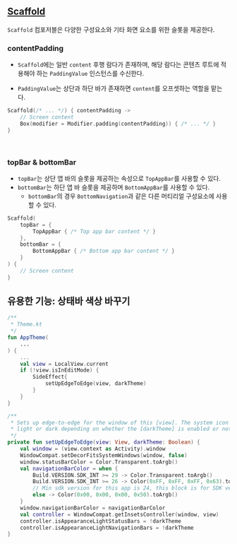 ## [Scaffold](https://developer.android.com/jetpack/compose/layouts/material?hl=ko#scaffold) 

`Scaffold` 컴포저블은 다양한 구성요소와 기타 화면 요소를 위한 슬롯을 제공한다.

### contentPadding

- `Scaffold`에는 일반 `content` 후행 람다가 존재하며, 해당 람다는 콘텐츠 루트에 적용해야 하는 `PaddingValue` 인스턴스를 수신한다.

- `PaddingValue`는 상단과 하단 바가 존재하면 `content`를 오프셋하는 역할을 맡는다. 

```kotlin
Scaffold(/* ... */) { contentPadding ->
    // Screen content
    Box(modifier = Modifier.padding(contentPadding)) { /* ... */ }
}
```
<br>

### topBar & bottomBar

- `topBar`는 상단 앱 바의 슬롯을 제공하는 속성으로 `TopAppBar`를 사용할 수 있다.
- `bottomBar`는 하단 앱 바 슬롯을 제공하며 `BottomAppBar`를 사용할 수 있다.
  - `bottomBar`의 경우 `BottomNavigation`과 같은 다른 머티리얼 구성요소에 사용할 수 있다.
```kotlin
Scaffold(
    topBar = {
        TopAppBar { /* Top app bar content */ }
    },
    bottomBar = {
        BottomAppBar { /* Bottom app bar content */ }
    }
) {
    // Screen content
}
```

## 유용한 기능: 상태바 색상 바꾸기
```kotlin
/**
 * Theme.kt
 */
fun AppTheme(
    ...
) {
    ...
    val view = LocalView.current
    if (!view.isInEditMode) {
        SideEffect{
            setUpEdgeToEdge(view, darkTheme)
        }
    }
}

/**
 * Sets up edge-to-edge for the window of this [view]. The system icon colors are set to either
 * light or dark depending on whether the [darkTheme] is enabled or not.
 */
private fun setUpEdgeToEdge(view: View, darkTheme: Boolean) {
    val window = (view.context as Activity).window
    WindowCompat.setDecorFitsSystemWindows(window, false)
    window.statusBarColor = Color.Transparent.toArgb()
    val navigationBarColor = when {
        Build.VERSION.SDK_INT >= 29 -> Color.Transparent.toArgb()
        Build.VERSION.SDK_INT >= 26 -> Color(0xFF, 0xFF, 0xFF, 0x63).toArgb()
        // Min sdk version for this app is 24, this block is for SDK versions 24 and 25
        else -> Color(0x00, 0x00, 0x00, 0x50).toArgb()
    }
    window.navigationBarColor = navigationBarColor
    val controller = WindowCompat.getInsetsController(window, view)
    controller.isAppearanceLightStatusBars = !darkTheme
    controller.isAppearanceLightNavigationBars = !darkTheme
}
```
